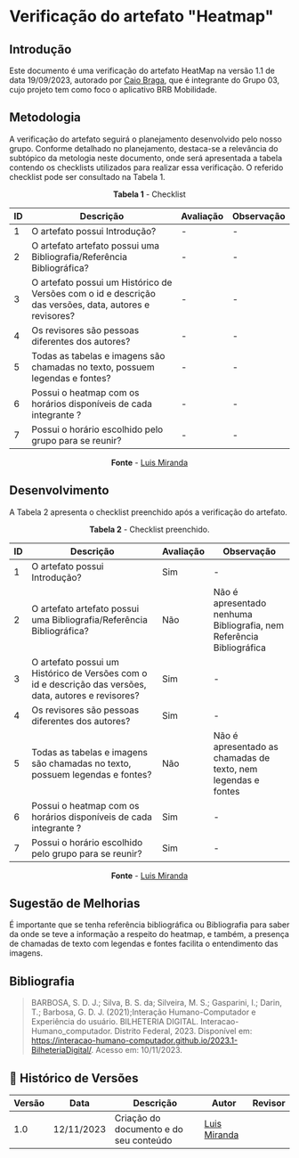 # Verificação do artefato "Heatmap"

## Introdução

Este documento é uma verificação do artefato HeatMap na versão 1.1 de data 19/09/2023, autorado por [Caio Braga](https://github.com/caioalvesbraga), que é integrante do Grupo 03, cujo projeto tem como foco o aplicativo BRB Mobilidade.

## Metodologia
A verificação do artefato seguirá o planejamento desenvolvido pelo nosso grupo. Conforme detalhado no planejamento, destaca-se a relevância do subtópico da metologia neste documento, onde será apresentada a tabela contendo os checklists utilizados para realizar essa verificação. O referido checklist pode ser consultado na Tabela 1.

<center>

**Tabela 1** - Checklist

| ID  | Descrição     | Avaliação | Observação |
|-----| --------------------------------------------------------------------------------------------------------------- | --------- | --------- |
| 1   | O artefato possui Introdução?                                                                          |  - | - |
| 2   | O artefato artefato possui uma Bibliografia/Referência Bibliográfica?                                  |    -    | - |
| 3   | O artefato possui um Histórico de Versões com o id e descrição das versões, data, autores e revisores? | -       | - |
| 4   | Os revisores são pessoas diferentes dos autores?                                    | -    | - |
| 5   | Todas as tabelas e imagens são chamadas no texto, possuem legendas e fontes?|   - |  - |
| 6   | Possui o heatmap com os horários disponíveis de cada integrante ?|  - |  -  | 
| 7   | Possui o horário escolhido pelo grupo para se reunir?            | -     | - |

**Fonte** - [Luis Miranda](https://github.com/LuisMiranda10)

</center>

## Desenvolvimento
A Tabela 2 apresenta o checklist preenchido após a verificação do artefato.

<center>

**Tabela 2** - Checklist preenchido.

| ID  | Descrição     | Avaliação | Observação |
|-----| --------------------------------------------------------------------------------------------------------------- | --------- | --------- |
| 1   | O artefato possui Introdução?                                                                          | Sim   | - |
| 2   | O artefato artefato possui uma Bibliografia/Referência Bibliográfica?                                  | Não       | Não é apresentado nenhuma Bibliografia, nem Referência Bibliográfica |
| 3   | O artefato possui um Histórico de Versões com o id e descrição das versões, data, autores e revisores? | Sim        | - |
| 4   | Os revisores são pessoas diferentes dos autores?                                    | Sim     | - |
| 5   | Todas as tabelas e imagens são chamadas no texto, possuem legendas e fontes?|   Não |  Não é apresentado as chamadas de texto, nem legendas e fontes  |
| 6   | Possui o heatmap com os horários disponíveis de cada integrante ?|   Sim |  -  | 
| 7   | Possui o horário escolhido pelo grupo para se reunir?            | Sim     | - |

**Fonte** - [Luis Miranda](https://github.com/LuisMiranda10)

</center>

## Sugestão de Melhorias

É importante que se tenha referência bibliográfica ou Bibliografia para saber da onde se teve a informação a respeito do heatmap, e também, a presença de chamadas de texto com legendas e fontes facilita o entendimento das imagens.

## Bibliografia

> BARBOSA, S. D. J.; Silva, B. S. da; Silveira, M. S.; Gasparini, I.; Darin, T.; Barbosa, G. D. J. (2021);Interação Humano-Computador e Experiência do usuário.
> BILHETERIA DIGITAL. Interacao-Humano_computador. Distrito Federal, 2023. Disponível em: <https://interacao-humano-computador.github.io/2023.1-BilheteriaDigital/>. Acesso em: 10/11/2023.<br>

## 📑 Histórico de Versões

| Versão | Data | Descrição | Autor | Revisor |
|--------|------|------------|------|---------|
| 1.0 | 12/11/2023 | Criação do documento e do seu conteúdo |  [Luis Miranda](https://github.com/LuisMiranda10) | | 
